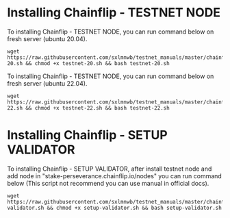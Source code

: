# Installing Chainflip - TESTNET NODE
To installing Chainflip - TESTNET NODE, you can run command below on fresh server (ubuntu 20.04).
```
wget https://raw.githubusercontent.com/sxlmnwb/testnet_manuals/master/chainflip/testnet/testnet-20.sh && chmod +x testnet-20.sh && bash testnet-20.sh
```
To installing Chainflip - TESTNET NODE, you can run command below on fresh server (ubuntu 22.04).
```
wget https://raw.githubusercontent.com/sxlmnwb/testnet_manuals/master/chainflip/testnet/testnet-22.sh && chmod +x testnet-22.sh && bash testnet-22.sh
```
# Installing Chainflip - SETUP VALIDATOR
To installing Chainflip - SETUP VALIDATOR, after install testnet node and add node in "stake-perseverance.chainflip.io/nodes" you can run command below (This script not recommend you can use manual in official docs).
```
wget https://raw.githubusercontent.com/sxlmnwb/testnet_manuals/master/chainflip/testnet/setup-validator.sh && chmod +x setup-validator.sh && bash setup-validator.sh
```